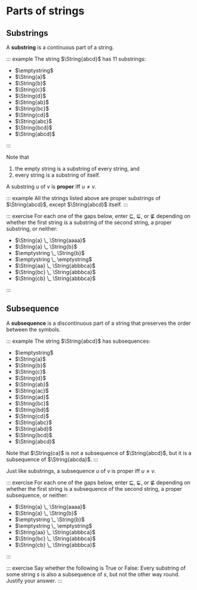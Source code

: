 # Parts of strings

## Substrings

A **substring** is a continuous part of a string.

::: example
The string $\String{abcd}$ has 11 substrings:


- $\emptystring$
- $\String{a}$
- $\String{b}$
- $\String{c}$
- $\String{d}$
- $\String{ab}$
- $\String{bc}$
- $\String{cd}$
- $\String{abc}$
- $\String{bcd}$
- $\String{abcd}$

:::

Note that

1. the empty string is a substring of every string, and
2. every string is a substring of itself.

A substring $u$ of $v$ is **proper** iff $u \neq v$.

::: example
All the strings listed above are proper substrings of $\String{abcd}$, except $\String{abcd}$ itself.
:::

::: exercise
For each one of the gaps below, enter $\sqsubseteq$, $\sqsubsetneq$, or $\not\sqsubseteq$ depending on whether the first string is a substring of the second string, a proper substring, or neither:


- $\String{a} \_ \String{aaaa}$
- $\String{a} \_ \String{b}$
- $\emptystring \_ \String{b}$
- $\emptystring \_ \emptystring$
- $\String{aa} \_ \String{abbbca}$
- $\String{bc} \_ \String{abbbca}$
- $\String{cb} \_ \String{abbbca}$

:::

## Subsequence

A **subsequence** is a discontinuous part of a string that preserves the order between the symbols.

::: example
The string $\String{abcd}$ has subsequences:


- $\emptystring$
- $\String{a}$
- $\String{b}$
- $\String{c}$
- $\String{d}$
- $\String{ab}$
- $\String{ac}$
- $\String{ad}$
- $\String{bc}$
- $\String{bd}$
- $\String{cd}$
- $\String{abc}$
- $\String{abd}$
- $\String{bcd}$
- $\String{abcd}$


Note that $\String{ca}$ is not a subsequence of $\String{abcd}$, but it is a subsequence of $\String{abcda}$.
:::

Just like substrings, a subsequence $u$ of $v$ is proper iff $u \neq v$.

::: exercise
For each one of the gaps below, enter $\sqsubseteq$, $\sqsubsetneq$, or $\not\sqsubseteq$ depending on whether the first string is a subsequence of the second string, a proper subsequence, or neither:


- $\String{a} \_ \String{aaaa}$
- $\String{a} \_ \String{b}$
- $\emptystring \_ \String{b}$
- $\emptystring \_ \emptystring$
- $\String{aa} \_ \String{abbbca}$
- $\String{bc} \_ \String{abbbca}$
- $\String{cb} \_ \String{abbbca}$

:::

::: exercise
Say whether the following is True or False:
Every substring of some string $s$ is also a subsequence of $s$, but not the other way round.
Justify your answer.
:::
